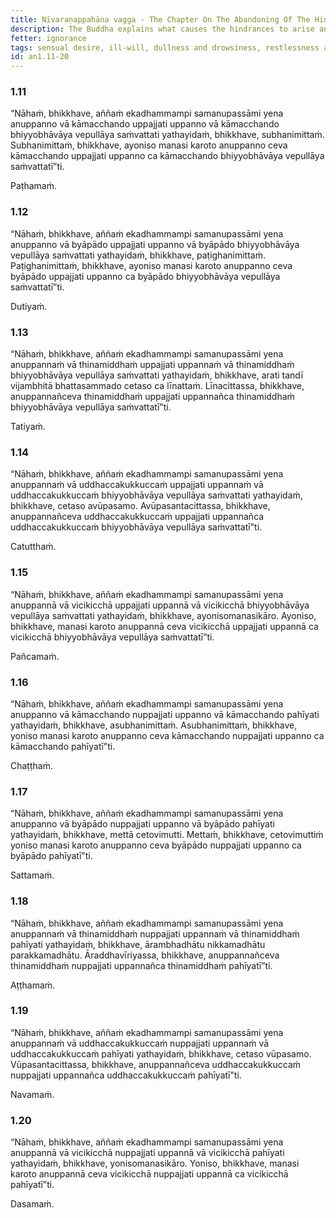 ```yaml
---
title: Nīvaraṇappahāna vagga - The Chapter On The Abandoning Of The Hindrances
description: The Buddha explains what causes the hindrances to arise and how to abandon them.
fetter: ignorance
tags: sensual desire, ill-will, dullness and drowsiness, restlessness and worry, doubt, five hindrances, wise attention, unwise attention, an, an1
id: an1.11-20
---
```


### 1.11

“Nāhaṁ, bhikkhave, aññaṁ ekadhammampi samanupassāmi yena anuppanno vā kāmacchando uppajjati uppanno vā kāmacchando bhiyyobhāvāya vepullāya saṁvattati yathayidaṁ, bhikkhave, subhanimittaṁ. Subhanimittaṁ, bhikkhave, ayoniso manasi karoto anuppanno ceva kāmacchando uppajjati uppanno ca kāmacchando bhiyyobhāvāya vepullāya saṁvattatī”ti.

Paṭhamaṁ.

### 1.12

“Nāhaṁ, bhikkhave, aññaṁ ekadhammampi samanupassāmi yena anuppanno vā byāpādo uppajjati uppanno vā byāpādo bhiyyobhāvāya vepullāya saṁvattati yathayidaṁ, bhikkhave, paṭighanimittaṁ. Paṭighanimittaṁ, bhikkhave, ayoniso manasi karoto anuppanno ceva byāpādo uppajjati uppanno ca byāpādo bhiyyobhāvāya vepullāya saṁvattatī”ti.

Dutiyaṁ.

### 1.13

“Nāhaṁ, bhikkhave, aññaṁ ekadhammampi samanupassāmi yena anuppannaṁ vā thinamiddhaṁ uppajjati uppannaṁ vā thinamiddhaṁ bhiyyobhāvāya vepullāya saṁvattati yathayidaṁ, bhikkhave, arati tandī vijambhitā bhattasammado cetaso ca līnattaṁ. Līnacittassa, bhikkhave, anuppannañceva thinamiddhaṁ uppajjati uppannañca thinamiddhaṁ bhiyyobhāvāya vepullāya saṁvattatī”ti.

Tatiyaṁ.

### 1.14

“Nāhaṁ, bhikkhave, aññaṁ ekadhammampi samanupassāmi yena anuppannaṁ vā uddhaccakukkuccaṁ uppajjati uppannaṁ vā uddhaccakukkuccaṁ bhiyyobhāvāya vepullāya saṁvattati yathayidaṁ, bhikkhave, cetaso avūpasamo. Avūpasantacittassa, bhikkhave, anuppannañceva uddhaccakukkuccaṁ uppajjati uppannañca uddhaccakukkuccaṁ bhiyyobhāvāya vepullāya saṁvattatī”ti.

Catutthaṁ.

### 1.15

“Nāhaṁ, bhikkhave, aññaṁ ekadhammampi samanupassāmi yena anuppannā vā vicikicchā uppajjati uppannā vā vicikicchā bhiyyobhāvāya vepullāya saṁvattati yathayidaṁ, bhikkhave, ayonisomanasikāro. Ayoniso, bhikkhave, manasi karoto anuppannā ceva vicikicchā uppajjati uppannā ca vicikicchā bhiyyobhāvāya vepullāya saṁvattatī”ti.

Pañcamaṁ.

### 1.16

“Nāhaṁ, bhikkhave, aññaṁ ekadhammampi samanupassāmi yena anuppanno vā kāmacchando nuppajjati uppanno vā kāmacchando pahīyati yathayidaṁ, bhikkhave, asubhanimittaṁ. Asubhanimittaṁ, bhikkhave, yoniso manasi karoto anuppanno ceva kāmacchando nuppajjati uppanno ca kāmacchando pahīyatī”ti.

Chaṭṭhaṁ.

### 1.17

“Nāhaṁ, bhikkhave, aññaṁ ekadhammampi samanupassāmi yena anuppanno vā byāpādo nuppajjati uppanno vā byāpādo pahīyati yathayidaṁ, bhikkhave, mettā cetovimutti. Mettaṁ, bhikkhave, cetovimuttiṁ yoniso manasi karoto anuppanno ceva byāpādo nuppajjati uppanno ca byāpādo pahīyatī”ti.

Sattamaṁ.

### 1.18

“Nāhaṁ, bhikkhave, aññaṁ ekadhammampi samanupassāmi yena anuppannaṁ vā thinamiddhaṁ nuppajjati uppannaṁ vā thinamiddhaṁ pahīyati yathayidaṁ, bhikkhave, ārambhadhātu nikkamadhātu parakkamadhātu. Āraddhavīriyassa, bhikkhave, anuppannañceva thinamiddhaṁ nuppajjati uppannañca thinamiddhaṁ pahīyatī”ti.

Aṭṭhamaṁ.

### 1.19

“Nāhaṁ, bhikkhave, aññaṁ ekadhammampi samanupassāmi yena anuppannaṁ vā uddhaccakukkuccaṁ nuppajjati uppannaṁ vā uddhaccakukkuccaṁ pahīyati yathayidaṁ, bhikkhave, cetaso vūpasamo. Vūpasantacittassa, bhikkhave, anuppannañceva uddhaccakukkuccaṁ nuppajjati uppannañca uddhaccakukkuccaṁ pahīyatī”ti.

Navamaṁ.

### 1.20

“Nāhaṁ, bhikkhave, aññaṁ ekadhammampi samanupassāmi yena anuppannā vā vicikicchā nuppajjati uppannā vā vicikicchā pahīyati yathayidaṁ, bhikkhave, yonisomanasikāro. Yoniso, bhikkhave, manasi karoto anuppannā ceva vicikicchā nuppajjati uppannā ca vicikicchā pahīyatī”ti.

Dasamaṁ.
